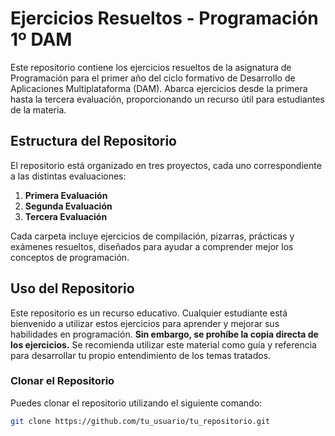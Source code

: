 # Ejercicios Resueltos - Programación 1º DAM

Este repositorio contiene los ejercicios resueltos de la asignatura de Programación para el primer año del ciclo formativo de Desarrollo de Aplicaciones Multiplataforma (DAM). Abarca ejercicios desde la primera hasta la tercera evaluación, proporcionando un recurso útil para estudiantes de la materia.

## Estructura del Repositorio

El repositorio está organizado en tres proyectos, cada uno correspondiente a las distintas evaluaciones:

1. **Primera Evaluación**
2. **Segunda Evaluación**
3. **Tercera Evaluación**

Cada carpeta incluye ejercicios de compilación, pizarras, prácticas y exámenes resueltos, diseñados para ayudar a comprender mejor los conceptos de programación.

## Uso del Repositorio

Este repositorio es un recurso educativo. Cualquier estudiante está bienvenido a utilizar estos ejercicios para aprender y mejorar sus habilidades en programación. **Sin embargo, se prohíbe la copia directa de los ejercicios.** Se recomienda utilizar este material como guía y referencia para desarrollar tu propio entendimiento de los temas tratados.

### Clonar el Repositorio

Puedes clonar el repositorio utilizando el siguiente comando:

```bash
git clone https://github.com/tu_usuario/tu_repositorio.git
